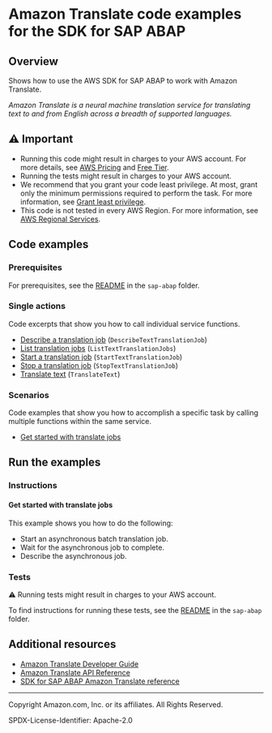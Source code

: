 # Amazon Translate code examples for the SDK for SAP ABAP

## Overview

Shows how to use the AWS SDK for SAP ABAP to work with Amazon Translate.

<!--custom.overview.start-->
<!--custom.overview.end-->

_Amazon Translate is a neural machine translation service for translating text to and from English across a breadth of supported languages._

## ⚠ Important

* Running this code might result in charges to your AWS account. For more details, see [AWS Pricing](https://aws.amazon.com/pricing/) and [Free Tier](https://aws.amazon.com/free/).
* Running the tests might result in charges to your AWS account.
* We recommend that you grant your code least privilege. At most, grant only the minimum permissions required to perform the task. For more information, see [Grant least privilege](https://docs.aws.amazon.com/IAM/latest/UserGuide/best-practices.html#grant-least-privilege).
* This code is not tested in every AWS Region. For more information, see [AWS Regional Services](https://aws.amazon.com/about-aws/global-infrastructure/regional-product-services).

<!--custom.important.start-->
<!--custom.important.end-->

## Code examples

### Prerequisites

For prerequisites, see the [README](../../README.md#Prerequisites) in the `sap-abap` folder.


<!--custom.prerequisites.start-->
<!--custom.prerequisites.end-->

### Single actions

Code excerpts that show you how to call individual service functions.

- [Describe a translation job](zcl_aws1_xl8_actions.clas.abap#L64) (`DescribeTextTranslationJob`)
- [List translation jobs](zcl_aws1_xl8_actions.clas.abap#L91) (`ListTextTranslationJobs`)
- [Start a translation job](zcl_aws1_xl8_actions.clas.abap#L126) (`StartTextTranslationJob`)
- [Stop a translation job](zcl_aws1_xl8_actions.clas.abap#L186) (`StopTextTranslationJob`)
- [Translate text](zcl_aws1_xl8_actions.clas.abap#L212) (`TranslateText`)

### Scenarios

Code examples that show you how to accomplish a specific task by calling multiple
functions within the same service.

- [Get started with translate jobs](zcl_aws1_xl8_scenario.clas.abap)


<!--custom.examples.start-->
<!--custom.examples.end-->

## Run the examples

### Instructions


<!--custom.instructions.start-->
<!--custom.instructions.end-->



#### Get started with translate jobs

This example shows you how to do the following:

- Start an asynchronous batch translation job.
- Wait for the asynchronous job to complete.
- Describe the asynchronous job.

<!--custom.scenario_prereqs.translate_Scenario_GettingStarted.start-->
<!--custom.scenario_prereqs.translate_Scenario_GettingStarted.end-->


<!--custom.scenarios.translate_Scenario_GettingStarted.start-->
<!--custom.scenarios.translate_Scenario_GettingStarted.end-->

### Tests

⚠ Running tests might result in charges to your AWS account.


To find instructions for running these tests, see the [README](../../README.md#Tests)
in the `sap-abap` folder.



<!--custom.tests.start-->
<!--custom.tests.end-->

## Additional resources

- [Amazon Translate Developer Guide](https://docs.aws.amazon.com/translate/latest/dg/what-is.html)
- [Amazon Translate API Reference](https://docs.aws.amazon.com/translate/latest/APIReference/welcome.html)
- [SDK for SAP ABAP Amazon Translate reference](https://docs.aws.amazon.com/sdk-for-sap-abap/v1/api/latest/xl8/index.html)

<!--custom.resources.start-->
<!--custom.resources.end-->

---

Copyright Amazon.com, Inc. or its affiliates. All Rights Reserved.

SPDX-License-Identifier: Apache-2.0